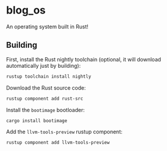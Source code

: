 # blog_os
An operating system built in Rust!

## Building
First, install the Rust nightly toolchain (optional, it will download
automatically just by building):

```sh
rustup toolchain install nightly
```

Download the Rust source code:

```sh
rustup component add rust-src
```

Install the `bootimage` bootloader:

```sh
cargo install bootimage
```

Add the `llvm-tools-preview` rustup component:

```sh
rustup component add llvm-tools-preview
```